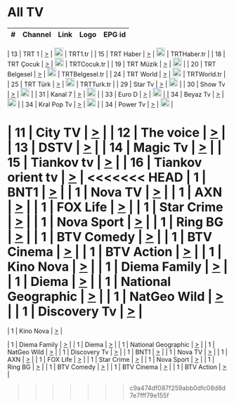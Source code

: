 <h1>All TV</h1>

| #   | Channel        | Link  | Logo | EPG id |
|:---:|:--------------:|:-----:|:----:|:------:|

| 13  | TRT 1            | [>](https://tv-trt1.medya.trt.com.tr/master.m3u8) | <img height="20" src="https://i.imgur.com/j786OLG.png"/> | TRT1.tr |
| 15  | TRT Haber        | [>](https://tv-trthaber.medya.trt.com.tr/master.m3u8) | <img height="20" src="https://i.imgur.com/OVfo8Ab.png"/> | TRTHaber.tr |
| 18  | TRT Çocuk        | [>](https://tv-trtcocuk.medya.trt.com.tr/master.m3u8) | <img height="20" src="https://i.imgur.com/QLFmD6d.png"/> | TRTCocuk.tr |
| 19  | TRT Müzik        | [>](https://tv-trtmuzik.medya.trt.com.tr/master.m3u8) | <img height="20" src="https://i.imgur.com/fIVFCEd.png"/> |
| 20  | TRT Belgesel     | [>](https://tv-trtbelgesel.medya.trt.com.tr/master.m3u8) | <img height="20" src="https://i.imgur.com/MGO87pe.png"/> | TRTBelgesel.tr |
| 24  | TRT World        | [>](https://tv-trtworld.medya.trt.com.tr/master.m3u8) | <img height="20" src="https://i.imgur.com/JEA2xpv.png"/> | TRTWorld.tr |
| 25  | TRT Türk         | [>](https://tv-trtturk.medya.trt.com.tr/master.m3u8) | <img height="20" src="https://i.imgur.com/OSTOQNw.png"/> | TRTTurk.tr |
| 29  | Star Tv   | [>](https://dogus-live.daioncdn.net/startv/startv_360p.m3u8) | <img height="20" src="https://i.imgur.com/IebUZx1.png"/> |
| 30  | Show Tv     | [>](https://ciner-live.daioncdn.net/showtv/showtv.m3u8) | <img height="20" src="https://i.imgur.com/IebUZx1.png"/> |
| 31  | Kanal 7     | [>](https://kanal7-live.daioncdn.net/kanal7/kanal7.m3u8) | <img height="20" src="https://i.imgur.com/IebUZx1.png"/> |
| 33  | Euro D    | [>](https://www.youtube.com/user/KanalD/live) | <img height="20" src="https://i.imgur.com/IebUZx1.png"/> |
| 34  | Beyaz Tv     | [>](https://beyaztv-live.daioncdn.net/beyaztv/beyaztv.m3u8) | <img height="20" src="https://i.imgur.com/IebUZx1.png"/> |
| 34  | Kral Pop Tv     | [>](https://www.youtube.com/watch?v=GuFTuKoXepw) | <img height="20" src="https://i.imgur.com/IebUZx1.png"/> |
| 34  | Power Tv     | [>](https://livetv.powerapp.com.tr/powerTV/powerhd.smil/chunklist.m3u8) | <img height="20" src="https://i.imgur.com/IebUZx1.png"/> |


| 11  | City TV | [>](https://tv.city.bg/play/tshls/citytv/index.m3u8) |
| 12  | The voice | [>](https://bss1.neterra.tv/thevoice/thevoice.m3u8) |
| 13  | DSTV | [>](http://46.249.95.140:8081/hls/data.m3u8) |
| 14  | Magic Tv | [>](https://bss1.neterra.tv/magictv/magictv.m3u8) |
| 15  | Tiankov tv | [>](https://streamer103.neterra.tv/tiankov-folk/live.m3u8) |
| 16  | Tiankov orient tv | [>](https://streamer103.neterra.tv/tiankov-orient/live.m3u8) |
<<<<<<< HEAD
| 1 | BNT1 | [>](https://ymkaya.xyz:20516/tv/bnt1/playlist.m3u8?wmsAuthSign=c2VydmVyX3RpbWU9MS85LzIwMjUgMTo0Mjo1NyBQTSZoYXNoX3ZhbHVlPU5IbUxraUZiUExPT1NFVGxiYmNCNGc9PSZ2YWxpZG1pbnV0ZXM9NjA=) |
| 1 | Nova TV | [>](https://ymkaya.xyz:20516/tv/novatv/playlist.m3u8?wmsAuthSign=c2VydmVyX3RpbWU9MS85LzIwMjUgMTo0MzowNyBQTSZoYXNoX3ZhbHVlPXZXb0k2NWVWNXFJV3E1clIyaFJ0aEE9PSZ2YWxpZG1pbnV0ZXM9NjA=) |
| 1 | AXN | [>](https://ymkaya.xyz:20516/tv/axn/playlist.m3u8?wmsAuthSign=c2VydmVyX3RpbWU9MS85LzIwMjUgMTo0MzoxNyBQTSZoYXNoX3ZhbHVlPUplWlRZZGx1RHg3Y2M0WmJ5QjVMc2c9PSZ2YWxpZG1pbnV0ZXM9NjA=) |
| 1 | FOX Life | [>](https://ymkaya.xyz:20516/tv/foxlife/playlist.m3u8?wmsAuthSign=c2VydmVyX3RpbWU9MS85LzIwMjUgMTo0MzoyOCBQTSZoYXNoX3ZhbHVlPThDSmNJVDNMOUEzVVJwcXQzT3hFNEE9PSZ2YWxpZG1pbnV0ZXM9NjA=) |
| 1 | Star Crime | [>](https://ymkaya.xyz:20516/tv/foxcrime/playlist.m3u8?wmsAuthSign=c2VydmVyX3RpbWU9MS85LzIwMjUgMTo0MzozOCBQTSZoYXNoX3ZhbHVlPXJJK2RjR2NoRmdheUczQmxKRWgrM0E9PSZ2YWxpZG1pbnV0ZXM9NjA=) |
| 1 | Nova Sport | [>](https://ymkaya.xyz:20516/tv/novasport/playlist.m3u8?wmsAuthSign=c2VydmVyX3RpbWU9MS85LzIwMjUgMTo0Mzo0OCBQTSZoYXNoX3ZhbHVlPWdsQkNmeklCQ3E3bGlZZnllajVqQ1E9PSZ2YWxpZG1pbnV0ZXM9NjA=) |
| 1 | Ring BG | [>](https://ymkaya.xyz:20516/tv/ringbg/playlist.m3u8?wmsAuthSign=c2VydmVyX3RpbWU9MS85LzIwMjUgMTo0Mzo1OCBQTSZoYXNoX3ZhbHVlPU53MDF0bUU2ZWF1ek9wWHR0bFpNc3c9PSZ2YWxpZG1pbnV0ZXM9NjA=) |
| 1 | BTV Comedy | [>](https://ymkaya.xyz:20516/tv/btvcomedy/playlist.m3u8?wmsAuthSign=c2VydmVyX3RpbWU9MS85LzIwMjUgMTo0NDowOSBQTSZoYXNoX3ZhbHVlPTRuT3l5N24rd3liOWlkR2J5MURMbHc9PSZ2YWxpZG1pbnV0ZXM9NjA=) |
| 1 | BTV Cinema | [>](https://ymkaya.xyz:20516/tv/btvcinema/playlist.m3u8?wmsAuthSign=c2VydmVyX3RpbWU9MS85LzIwMjUgMTo0NDoxOSBQTSZoYXNoX3ZhbHVlPXB5VGJJMmM5NWNtK092WHlxRkFodnc9PSZ2YWxpZG1pbnV0ZXM9NjA=) |
| 1 | BTV Action | [>](https://ymkaya.xyz:20516/tv/btvaction/playlist.m3u8?wmsAuthSign=c2VydmVyX3RpbWU9MS85LzIwMjUgMTo0NDoyOSBQTSZoYXNoX3ZhbHVlPTh3TzZjWGdxRzdzd3hXczlQV0VkN3c9PSZ2YWxpZG1pbnV0ZXM9NjA=) |
| 1 | Kino Nova | [>](https://ymkaya.xyz:20516/tv/kinonova/playlist.m3u8?wmsAuthSign=c2VydmVyX3RpbWU9MS85LzIwMjUgMTo0NDozOSBQTSZoYXNoX3ZhbHVlPWZPYlZiOE93MUx0Vjc5U2d5ZTJkY1E9PSZ2YWxpZG1pbnV0ZXM9NjA=) |
| 1 | Diema Family | [>](https://ymkaya.xyz:20516/tv/diemafamily/playlist.m3u8?wmsAuthSign=c2VydmVyX3RpbWU9MS85LzIwMjUgMTo0NDo0OSBQTSZoYXNoX3ZhbHVlPXVRck9DUktISHRGS0liZGlGeWxtVmc9PSZ2YWxpZG1pbnV0ZXM9NjA=) |
| 1 | Diema | [>](https://ymkaya.xyz:20516/tv/diema/playlist.m3u8?wmsAuthSign=c2VydmVyX3RpbWU9MS85LzIwMjUgMTo0NDo1OSBQTSZoYXNoX3ZhbHVlPUM5aTRKTktzTTRaWEl6WEJ2MzZKZXc9PSZ2YWxpZG1pbnV0ZXM9NjA=) |
| 1 | National Geographic | [>](https://ymkaya.xyz:20516/tv/natgeo/playlist.m3u8?wmsAuthSign=c2VydmVyX3RpbWU9MS85LzIwMjUgMTo0NTo1OCBQTSZoYXNoX3ZhbHVlPXM3bXdVcThYRkJEak5rUkpvNTdSV1E9PSZ2YWxpZG1pbnV0ZXM9NjA=) |
| 1 | NatGeo Wild | [>](https://ymkaya.xyz:20516/tv/natgeowild/playlist.m3u8?wmsAuthSign=c2VydmVyX3RpbWU9MS85LzIwMjUgMTo0NjowOCBQTSZoYXNoX3ZhbHVlPUl0dTg2VndwTHVsYThiRHFCYUlrcXc9PSZ2YWxpZG1pbnV0ZXM9NjA=) |
| 1 | Discovery Tv | [>](https://ymkaya.xyz:20516/tv/discovery/playlist.m3u8?wmsAuthSign=c2VydmVyX3RpbWU9MS85LzIwMjUgMTo0NjoxOCBQTSZoYXNoX3ZhbHVlPW0vd2Zsa1BGMVh0YW0yUFovYXFmTGc9PSZ2YWxpZG1pbnV0ZXM9NjA=) |
=======


| 1 | Kino Nova | [>](https://ymkaya.xyz:11336/tv/kinonova/playlist.m3u8?wmsAuthSign=c2VydmVyX3RpbWU9MS8yLzIwMjUgNDo0MDoyMCBBTSZoYXNoX3ZhbHVlPWlFS1FrWEtMMVRFM3l5YklUWUJQUHc9PSZ2YWxpZG1pbnV0ZXM9NjA=) |

| 1 | Diema Family | [>](https://ymkaya.xyz:11336/tv/diemafamily/playlist.m3u8?wmsAuthSign=c2VydmVyX3RpbWU9MS8yLzIwMjUgNDo0MDozMCBBTSZoYXNoX3ZhbHVlPUVUaTVKTldvZTF5WVVCM0YwL21kaXc9PSZ2YWxpZG1pbnV0ZXM9NjA=) |
| 1 | Diema | [>](https://ymkaya.xyz:11336/tv/diema/playlist.m3u8?wmsAuthSign=c2VydmVyX3RpbWU9MS8yLzIwMjUgNDo0MDo0MCBBTSZoYXNoX3ZhbHVlPVlYMWVJT2NuUjNpUTBsaytEUFFOS2c9PSZ2YWxpZG1pbnV0ZXM9NjA=) |
| 1 | National Geographic | [>](https://ymkaya.xyz:11336/tv/natgeo/playlist.m3u8?wmsAuthSign=c2VydmVyX3RpbWU9MS8yLzIwMjUgNDo0MTo0MSBBTSZoYXNoX3ZhbHVlPTJQTlVmcG5nYWx0M013eUhGRGxnd0E9PSZ2YWxpZG1pbnV0ZXM9NjA=) |
| 1 | NatGeo Wild | [>](https://ymkaya.xyz:11336/tv/natgeowild/playlist.m3u8?wmsAuthSign=c2VydmVyX3RpbWU9MS8yLzIwMjUgNDo0MTo1MSBBTSZoYXNoX3ZhbHVlPVl1OXZaTTliN0hGWEN3eDBYd1duNkE9PSZ2YWxpZG1pbnV0ZXM9NjA=) |
| 1 | Discovery Tv | [>](https://ymkaya.xyz:11336/tv/discovery/playlist.m3u8?wmsAuthSign=c2VydmVyX3RpbWU9MS8yLzIwMjUgNDo0MjowMSBBTSZoYXNoX3ZhbHVlPWtBQmdLNlY2RmQwWElzMVYzSDJyVkE9PSZ2YWxpZG1pbnV0ZXM9NjA=) |
| 1 | BNT1 | [>](https://ymkaya.xyz:11336/tv/bnt1/playlist.m3u8?wmsAuthSign=c2VydmVyX3RpbWU9MS8yLzIwMjUgNDozODozOCBBTSZoYXNoX3ZhbHVlPVVrMVlRQXpJWlhYeUh6ZFVpSC9NMUE9PSZ2YWxpZG1pbnV0ZXM9NjA=) |
| 1 | Nova TV | [>](https://ymkaya.xyz:11336/tv/novatv/playlist.m3u8?wmsAuthSign=c2VydmVyX3RpbWU9MS8yLzIwMjUgNDozODo0OCBBTSZoYXNoX3ZhbHVlPUVxQjh1a0ZzYkVGZU8zZDFGTzdreVE9PSZ2YWxpZG1pbnV0ZXM9NjA=) |
| 1 | AXN | [>](https://ymkaya.xyz:11336/tv/axn/playlist.m3u8?wmsAuthSign=c2VydmVyX3RpbWU9MS8yLzIwMjUgNDozODo1OCBBTSZoYXNoX3ZhbHVlPUpkWStGY1hkNXhaOVpPZ0thQ0FZL3c9PSZ2YWxpZG1pbnV0ZXM9NjA=) |
| 1 | FOX Life | [>](https://ymkaya.xyz:11336/tv/foxlife/playlist.m3u8?wmsAuthSign=c2VydmVyX3RpbWU9MS8yLzIwMjUgNDozOToxMCBBTSZoYXNoX3ZhbHVlPWt1ZDc1T3AzYlZDTjJnSy9TU0xJZlE9PSZ2YWxpZG1pbnV0ZXM9NjA=) |
| 1 | Star Crime | [>](https://ymkaya.xyz:11336/tv/foxcrime/playlist.m3u8?wmsAuthSign=c2VydmVyX3RpbWU9MS8yLzIwMjUgNDozOToyMCBBTSZoYXNoX3ZhbHVlPXIwVU45Nm9FR1l2enNkTG9TanBxbmc9PSZ2YWxpZG1pbnV0ZXM9NjA=) |
| 1 | Nova Sport | [>](https://ymkaya.xyz:11336/tv/novasport/playlist.m3u8?wmsAuthSign=c2VydmVyX3RpbWU9MS8yLzIwMjUgNDozOTozMCBBTSZoYXNoX3ZhbHVlPXlSZ0UxazVaM0xhSmc0NmR4T0c1T2c9PSZ2YWxpZG1pbnV0ZXM9NjA=) |
| 1 | Ring BG | [>](https://ymkaya.xyz:11336/tv/ringbg/playlist.m3u8?wmsAuthSign=c2VydmVyX3RpbWU9MS8yLzIwMjUgNDozOTo0MCBBTSZoYXNoX3ZhbHVlPTR4aUlFNHVUYWN4enY1WkVuOFZma2c9PSZ2YWxpZG1pbnV0ZXM9NjA=) |
| 1 | BTV Comedy | [>](https://ymkaya.xyz:11336/tv/btvcomedy/playlist.m3u8?wmsAuthSign=c2VydmVyX3RpbWU9MS8yLzIwMjUgNDozOTo1MCBBTSZoYXNoX3ZhbHVlPUtrMTJ2RHNTTUU1RFp1ZkVOdXFSK3c9PSZ2YWxpZG1pbnV0ZXM9NjA=) |
| 1 | BTV Cinema | [>](https://ymkaya.xyz:11336/tv/btvcinema/playlist.m3u8?wmsAuthSign=c2VydmVyX3RpbWU9MS8yLzIwMjUgNDozOTo1OSBBTSZoYXNoX3ZhbHVlPTZWcU9FZW56cG1NM1lrYy8xNE5NeHc9PSZ2YWxpZG1pbnV0ZXM9NjA=) |
| 1 | BTV Action | [>](https://ymkaya.xyz:11336/tv/btvaction/playlist.m3u8?wmsAuthSign=c2VydmVyX3RpbWU9MS8yLzIwMjUgNDo0MDoxMCBBTSZoYXNoX3ZhbHVlPUlDd0ErRkZVWThyMVZwR3c2REdGZ3c9PSZ2YWxpZG1pbnV0ZXM9NjA=) |
>>>>>>> c9a474df087f259abb0dfc08d8d7e7fff79e155f
